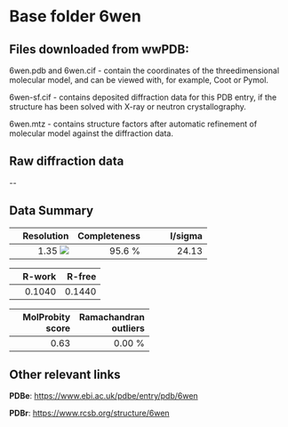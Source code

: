 # Base folder 6wen

## Files downloaded from wwPDB:

6wen.pdb and 6wen.cif - contain the coordinates of the threedimensional molecular model, and can be viewed with, for example, Coot or Pymol.

6wen-sf.cif - contains deposited diffraction data for this PDB entry, if the structure has been solved with X-ray or neutron crystallography.

6wen.mtz - contains structure factors after automatic refinement of molecular model against the diffraction data.

## Raw diffraction data

--<br> 

## Data Summary
|   | Resolution | Completeness| I/sigma |
|---|-------------:|----------------:|--------------:|
|   |1.35 ![](https://github.com/thorn-lab/coronavirus_structural_task_force/blob/master/outreach/ang.svg)|95.6  %|<img width=50/>24.13|

|   | **R-work**| **R-free**   
|---|-------------:|----------------:|           
||0.1040|0.1440|

|   |**MolProbity<br>score**| **Ramachandran<br>outliers** 
|---|-------------:|----------------:|
||0.63|0.00 %|

## Other relevant links 
**PDBe**:  https://www.ebi.ac.uk/pdbe/entry/pdb/6wen
 
**PDBr**: https://www.rcsb.org/structure/6wen 

